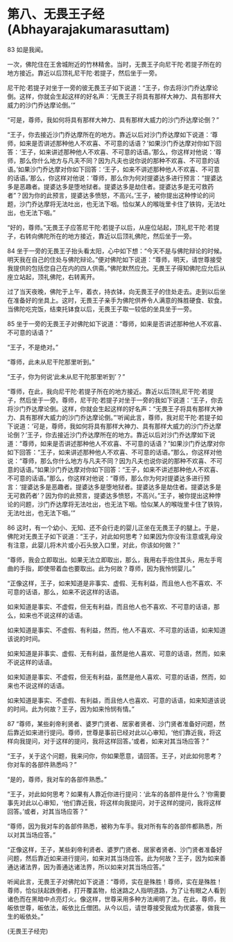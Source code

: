 # 第八、无畏王子经(Abhayarajakumarasuttam)

83 如是我闻。

一次，佛陀住在王舍城附近的竹林精舍。当时，无畏王子向尼干陀·若提子所在的地方接近。靠近以后顶礼尼干陀·若提子，然后坐于一旁。

尼干陀·若提子对坐于一旁的彼无畏王子如下说道：“王子，你去将沙门乔达摩论倒。这样，你就会生起这样的好名声：‘无畏王子将具有那样大神力、具有那样大威力的沙门乔达摩论倒。’”

“可是，尊师，我如何将具有那样大神力、具有那样大威力的沙门乔达摩论倒？”

“王子，你去接近沙门乔达摩所在的地方。靠近以后对沙门乔达摩如下说道：‘尊师，如来是否讲述那种他人不欢喜、不可意的话语？’如果沙门乔达摩对你如下回答：‘王子，如来讲述那种他人不欢喜、不可意的话语。’那么，你这样对他说：‘尊师，那么你什么地方与凡夫不同？因为凡夫也说你说的那种不欢喜、不可意的话语。’如果沙门乔达摩对你如下回答：‘王子，如来不讲述那种他人不欢喜、不可意的话语。’那么，你这样对他说：‘尊师，那么你为何对提婆达多进行预言：“提婆达多是恶趣者。提婆达多是堕地狱者。提婆达多是劫住者。提婆达多是无可救药者”？因为你的此预言，提婆达多愤怒，不高兴。’王子，被你提出这种悖论的问题，沙门乔达摩将无法吐出，也无法下咽。恰似某人的喉咙里卡住了铁钩，无法吐出，也无法下咽。”

“好的，尊师。”无畏王子应答尼干陀·若提子以后，从座位站起，顶礼尼干陀·若提子，右转向佛陀所在的地方接近，靠近以后顶礼佛陀，然后坐于一旁。

84 坐于一旁的无畏王子抬头看太阳，心中如下想：“今天不是与佛陀辩论的时候。明天我在自己的住处与佛陀辩论。”便对佛陀如下说道：“尊师，明天，请世尊接受我提供的包括您自己在内的四人供斋。”佛陀默然应允。无畏王子得知佛陀应允后从座立站起，顶礼佛陀，右转离开。

过了当天夜晚，佛陀于上午，着衣，持衣钵，向无畏王子的住处走去。走到以后坐在准备好的坐具上。这时，无畏王子亲手为佛陀供养令人满意的殊胜硬食、软食。当佛陀吃完饭，结束托钵食以后，无畏王子取一较低的坐具坐于一旁。

85 坐于一旁的无畏王子对佛陀如下说道：“尊师，如来是否讲述那种他人不欢喜、不可意的话语？”

“王子，不是绝对。”

“尊师，此未从尼干陀那里听到。”

“王子，你为何说‘此未从尼干陀那里听到’？”

“尊师，在此，我向尼干陀·若提子所在的地方接近。靠近以后顶礼尼干陀·若提子，然后坐于一旁。尊师，尼干陀·若提子对坐于一旁的我如下说道：‘王子，你去将沙门乔达摩论倒。这样，你就会生起这样的好名声：“无畏王子将具有那样大神力、具有那样大威力的沙门乔达摩论倒。”’听闻此言，尊师，我对尼干陀·若提子如下说道：‘可是，尊师，我如何将具有那样大神力、具有那样大威力的沙门乔达摩论倒？’王子，你去接近沙门乔达摩所在的地方。靠近以后对沙门乔达摩如下说道：“尊师，如来是否讲述那种他人不欢喜、不可意的话语？”如果沙门乔达摩对你如下回答：“王子，如来讲述那种他人不欢喜、不可意的话语。”那么，你这样对他说：“尊师，那么你什么地方与凡夫不同？因为凡夫也说你说的那种不欢喜、不可意的话语。”如果沙门乔达摩对你如下回答：“王子，如来不讲述那种他人不欢喜、不可意的话语。”那么，你这样对他说：“尊师，那么你为何对提婆达多进行预言：‘提婆达多是恶趣者。提婆达多是堕地狱者。提婆达多是劫住者。提婆达多是无可救药者’？因为你的此预言，提婆达多愤怒，不高兴。”王子，被你提出这种悖论的问题，沙门乔达摩将无法吐出，也无法下咽。恰似某人的喉咙里卡住了铁钩，无法吐出，也无法下咽。’”

86 这时，有一个幼小、无知、还不会行走的婴儿正坐在无畏王子的腿上。于是，佛陀对无畏王子如下说道：“王子，对此如何思考？如果因为你没有注意或乳母没有注意，此婴儿将木片或小石头放入口里，对此，你该如何做？”

“尊师，我会立即取出。如果无法立即取出，那么，我用右手抱住其头，用左手弯曲的手指，即使带着血也要取出。此为何故？尊师，因为我怜悯婴儿。”

“正像这样，王子，如来知道是非事实、虚假、无有利益，而且他人也不喜欢、不可意的话语，那么，如来不说这样的话语。

如来知道是事实、不虚假，但无有利益，而且他人也不喜欢、不可意的话语，那么，如来也不说这样的话语。

如来知道是事实、不虚假、有利益，然而，他人不喜欢、不可意的话语，如来知道该说的时间。

如来知道是非事实、虚假、无有利益，虽然是他人喜欢、可意的话语，然而，如来不说这样的话语。

如来知道是事实、不虚假，但无有利益，虽然是他人喜欢、可意的话语，然而，如来也不说这样的话语。

如来知道是事实、不虚假、有利益，而且他人也喜欢、可意的话语，如来知道该说的时间。此为何故？王子，因为如来怜悯有情。”

87 “尊师，某些刹帝利贤者、婆罗门贤者、居家者贤者、沙门贤者准备好问题，然后靠近如来进行提问。尊师，世尊是事前已经对此以心审知，‘他们靠近我，将这样向我提问，对于这样的提问，我将这样回答。’或者，如来对其当场应答？”

“王子，关于这个问题，我来问你，你如果愿意，请回答。王子，对此如何思考？你对车的各部件熟悉吗？”

“是的，尊师，我对车的各部件熟悉。”

“王子，对此如何思考？如果有人靠近你进行提问：‘此车的各部件是什么？’你需要事先对此以心审知，‘他们靠近我，将这样向我提问，对于这样的提问，我将这样回答。’或者，对其当场应答？”

“尊师，因为我对车的各部件熟悉，被称为车手。我对所有车的各部件都熟悉，所以对其当场应答。”

“正像这样，王子，某些刹帝利贤者、婆罗门贤者、居家者贤者、沙门贤者准备好问题，然后靠近如来进行提问，如来对其当场应答。此为何故？王子，因为如来善通达诸法界，因为善通达诸法界，所以如来对其当场应答。”

听闻此言，无畏王子对佛陀如下说道：“尊师，实在是殊胜！尊师，实在是殊胜！尊师，恰似扶起跌倒者，打开覆盖物，给迷路之人指明道路，为了让有眼之人看到诸色而在黑暗中点亮灯火。像这样，世尊采用多种方法阐明了法。在此，尊师，我皈依世尊，皈依法，皈依比丘僧团。从今以后，请世尊接受我成为优婆塞，做我一生的皈依处。”

(无畏王子经完)
